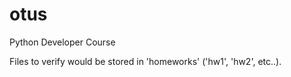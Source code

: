 # otus
Python Developer Course

Files to verify would be stored in 'homeworks' ('hw1', 'hw2', etc..).
